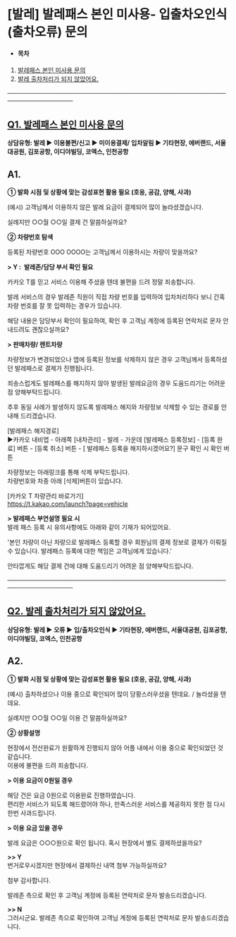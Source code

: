 # [발레] 발레패스 본인 미사용- 입출차오인식 (출차오류) 문의

* #### **목차**

1. [발레패스 본인 미사용 문의](#h_01JH2F39D0JCMCAKGFY8FPQBVT)
2. [발레 출차처리가 되지 않았어요.](#01JN64ZHM7ZZAM2A2NH90G92GG)

─────────────────────────────────────────────────────────────────

[**Q1. 발레패스 본인 미사용 문의**](#h_01JN31T2X17RECBDWJPP76HAY0)
-------------------------------------------------------

**상담유형: 발레 ▶ 이용불편/신고 ▶ 미이용결제/ 입차알림 ▶ 기타현장, 에버랜드, 서울대공원, 김포공항, 이디야빌딩, 코엑스, 인천공항**

**A1.**
-------

**① 발화 시점 및 상황에 맞는 감성표현 활용 필요 (호응, 공감, 양해, 사과)**

(예시) 고객님께서 이용하지 않은 발레 요금이 결제되어 많이 놀라셨겠습니다.  
  
실례지만 ○○월 ○○일 결제 건 말씀하실까요?

**② 차량번호 탐색**

등록된 차량번호 OOO OOOO는 고객님께서 이용하시는 차량이 맞을까요?   
  
**> Y :  발레존/담당 부서 확인 필요**

카카오 T를 믿고 서비스 이용해 주셨을 텐데 불편을 드려 정말 죄송합니다.  
  
발레 서비스의 경우 발레존 직원이 직접 차량 번호를 입력하여 입차처리하다 보니 간혹 차량 번호를 잘 못 입력하는 경우가 있습니다.  
  
해당 내용은 담당부서 확인이 필요하여, 확인 후 고객님 계정에 등록된 연락처로 문자 안내드려도 괜찮으실까요?   
  
**> 판매차량/ 렌트차량**

차량정보가 변경되었으나 앱에 등록된 정보를 삭제하지 않은 경우 고객님께서 등록하셨던 발레패스로 결제가 진행됩니다.  
  
죄송스럽게도 발레패스를 해지하지 않아 발생된 발레요금의 경우 도움드리기는 어려운 점 양해부탁드립니다.  
  
추후 동일 사례가 발생하지 않도록 발레패스 해지와 차량정보 삭제할 수 있는 경로를 안내해 드리겠습니다.

[발레패스 해지경로]  
▶카카오 내비앱 - 아래쪽 [내차관리] - 발레 - 가운데 [발레패스 등록정보] - [등록 완료] 버튼 - [등록 취소] 버튼 - [ 발레패스 등록을 해지하시겠어요?] 문구 확인 시 확인 버튼  
  
차량정보는 아래링크를 통해 삭제 부탁드립니다.  
차량번호와 차종 아래 [삭제]버튼이 있습니다.

[카카오 T 차량관리 바로가기]  
https://t.kakao.com/launch?page=vehicle

**> 발레패스 부연설명 필요 시**  
발레 패스 등록 시 유의사항에도 아래와 같이 기재가 되어있어요.  
  
'본인 차량이 아닌 차량으로 발레패스 등록할 경우 회원님의 결제 정보로 결제가 이뤄질 수 있습니다. 발레패스 등록에 대한 책임은 고객님에게 있습니다.'   
  
안타깝게도 해당 결제 건에 대해 도움드리기 어려운 점 양해부탁드립니다.

─────────────────────────────────────────────────────────────────

[**Q2. 발레 출차처리가 되지 않았어요.**](#h_01JN31T2X17RECBDWJPP76HAY0)
----------------------------------------------------------

**상담유형: 발레 ▶ 오류 ▶ 입/출차오인식 ▶ 기타현장, 에버랜드, 서울대공원, 김포공항, 이디야빌딩, 코엑스, 인천공항**

**A2.**
-------

**① 발화 시점 및 상황에 맞는 감성표현 활용 필요 (호응, 공감, 양해, 사과)**

(예시) 출차하셨으나 이용 중으로 확인되어 많이 당황스러우셨을 텐데요. / 놀라셨을 텐데요.

실례지만 ○○월 ○○일 이용 건 말씀하실까요?

**② 상황설명**

현장에서 전산완료가 원활하게 진행되지 않아 어플 내에서 이용 중으로 확인되었던 것 같습니다.  
이용에 불편을 드려 죄송합니다.

**> 이용 요금이 0원일 경우**

해당 건은 요금 0원으로 이용완료 진행하였습니다.   
편리한 서비스가 되도록 해드렸어야 하나, 만족스러운 서비스를 제공하지 못한 점 다시 한번 사과드립니다.   
  
**> 이용 요금 있을 경우**

발레 요금은 ○○○원으로 확인 됩니다. 혹시 현장에서 별도 결제하셨을까요?   
  
**>> Y**   
번거로우시겠지만 현장에서 결제하신 내역 첨부 가능하실까요?  
  
첨부 감사합니다.  
  
발레존 측으로 확인 후 고객님 계정에 등록된 연락처로 문자 발송드리겠습니다.  
  
**>> N**   
그러시군요. 발레존 측으로 확인하여 고객님 계정에 등록된 연락처로 문자 발송드리겠습니다.